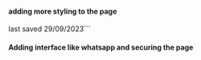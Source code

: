 #### adding more styling to the page 
last saved 29/09/2023```
#### Adding interface like whatsapp and securing the page